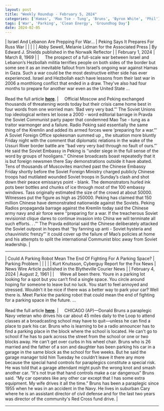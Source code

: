 ```yaml
---
layout: post
title: "Weekly Roundup - February 5, 2024"
categories: ['Hamas', 'Mao Tse - Tung', 'Bruns', 'Byron White', 'Phil']
tags: ['War', 'Parking', 'Clean Energy', 'Groundhog Day']
date: 2024-02-05
---
```


| Israel And Lebanon Are Prepping For War... | Peking Says It Prepares For Russ War |
|  |  |
| Abby Sewell, Melanie Lidman for the Associated Press | By Edward J. Shields published in the Norwalk Reflector |
| February 1, 2024 | March 8, 1969 |
| &nbsp;&nbsp;&nbsp;&nbsp;The prospect of a full-scale war between Israel and Lebanon’s Hezbollah militia terrifies people on both sides of the border but some see it as an inevitable fallout from Israel’s ongoing war against Hamas in Gaza. Such a war could be the most destructive either side has ever experienced. Israel and Hezbollah each have lessons from their last war in 2006 a monthlong conflict that ended in a draw. They’ve also had four months to prepare for another war even as the United State ...<br><br>Read the full article <b>[here](https://apnews.com/article/israel-lebanon-hezbollah-war-preparedness-civilians-military-aafd7a0048dceb810456b93ceecf543c)</b>. | &nbsp;&nbsp;&nbsp;&nbsp;Official Moscow and Peking exchanged thousands of threatening words today but their crisis came home best in four words from one worried man: ‘Bad very very bad.”’ The Soviet Unions top ideological writers let loose a 2000 - word editorial barrage in Pravda the Soviet Communist party paper that condemned Mao Tse - tung as a traitor warmonger and a failure. Radio Peking said essentially the same thing of the Kremlin and added its armed forces were ‘preparing for a war.”’ A Soviet Foreign Office spokesman summed up _ the situation more bluntly Friday night with the comment that diplomatic relations in the wake of the Ussuri River border battle are ‘‘bad very very bad through no fault of ours.”’ He said the Soviet Embassy in Peking is ‘‘under siege in the full sense of the word by groups of hooligans.’’ Chinese broadcasts boast repeatedly that it is but foreign newsmen there Say demonstrations outside it have abated. Tens of thousands of Muscovites marched past the Chinese Embassy Friday shortly before the Soviet Foreign Ministry charged publicly Chinese troops had mutilated wounded Soviet troops in Sunday’s clash and shot down their peace emissarys point - blank. The demonstrators hurled ink pots beer bottles and chunks of ice through most of the 100 embassy windows. Tass originally estimated the size of the crowd at about 50000. Witnesses put the figure as high as 250000. Peking has claimed that 150 million Chinese have demonstrated nationwide against the Soviets. Peking Radios propaganda barrage against the Kremlin today said the Chinese army navy and air force were ‘‘preparing for a war. If the treacherous Soviet revisionist clique dares to continue invasion into China we will terminate all such efforts. . .”’ The Pravda editorial said the Chinese deliberately attacked the Soviet outpost in hopes that ‘‘by fanning up anti - Soviet hysteria and chauvinistic frenzy”’ it could cover up the failure of Mao’s policies at home and his attempts to split the international Communist bloc away from Soviet leadership. |

---

| Could A Parking Robot Mean The End Of Fighting For A Parking Space? | Parking Problem |
|  |  |
| Kurt Knutsson, Cyberguy Report for the Fox News | News Wire Article published in the Blytheville Courier News |
| February 4, 2024 | August 2, 1961 |
| &nbsp;&nbsp;&nbsp;&nbsp;Weve all been there. Youre in a parking lot looking for a spot but you can’t find a single space. You circle around hoping for someone to leave but no luck. You start to feel annoyed and stressed. Wouldn’t it be nice if there was a better way to park your car? Well there is. Meet Parkie the parking robot that could mean the end of fighting for a parking space in the future. ...<br><br>Read the full article <b>[here](https://www.foxnews.com/tech/could-parking-robot-mean-end-fighting-for-parking-space)</b>. | &nbsp;&nbsp;&nbsp;&nbsp;CHICAGO (AP)—Donald Bruns a paraplegic Navy veteran who drives his car about 45 miles daily to the Loop to attend classes at a broadcasting school may have to quit—unless he can find a place to park his car. Bruns who is learning to be a radio announcer has to find a parking place in the block where the school is located. He can't go to school if he has to park across the street from the school or one or two blocks away. He can't get over curbs in his wheel chair. Bruns who is 26 married and the father of a son and daughter has been parking his car in a garage in the same block as the school for five weeks. But he said the garage manager told him Tuesday he couldn’t leave it there any more because the special hand controls for paraplegics constitute a special risk. He was told that a garage attendant might push the wrong knot and smash another car. “It's not true that hand controls make a car dangerous" Bruns said. “My car operates like any other car except that I has some extra equipment. My wife drives it all the time.” Bruns has been a paraplegic since 1955 when he was in an accident in the Navy. He lives in suburban Cary where he is an assistant director of civil defense and for the last two years was director of the community's Red Cross fund drive. |

---
